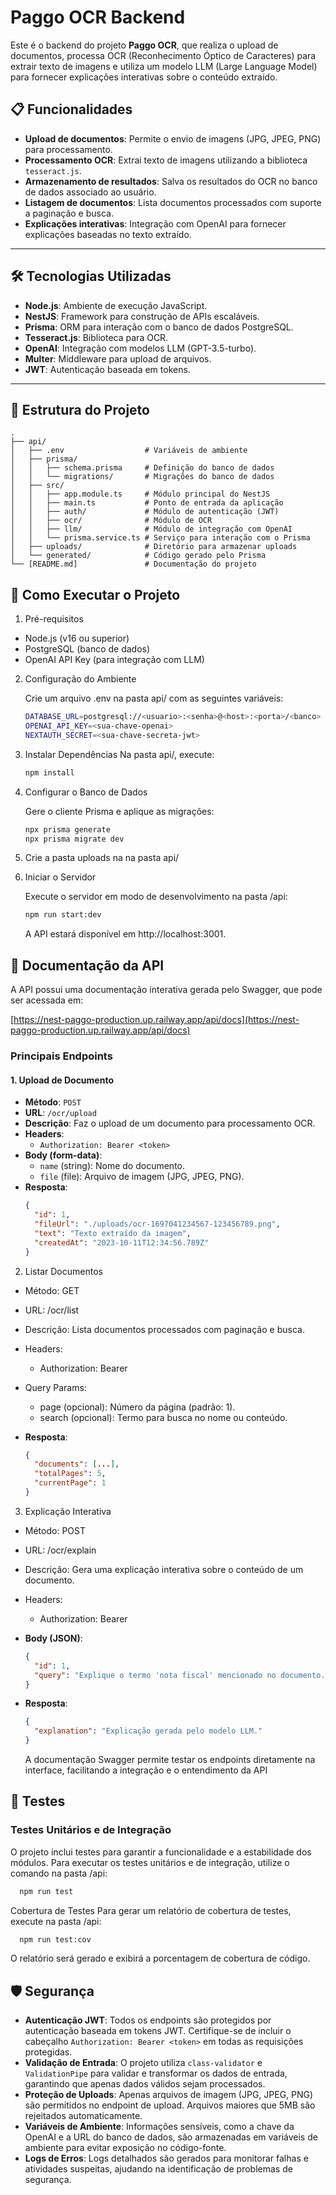 # Paggo OCR Backend

Este é o backend do projeto **Paggo OCR**, que realiza o upload de documentos, processa OCR (Reconhecimento Óptico de Caracteres) para extrair texto de imagens e utiliza um modelo LLM (Large Language Model) para fornecer explicações interativas sobre o conteúdo extraído.

## 📋 Funcionalidades

- **Upload de documentos**: Permite o envio de imagens (JPG, JPEG, PNG) para processamento.
- **Processamento OCR**: Extrai texto de imagens utilizando a biblioteca `tesseract.js`.
- **Armazenamento de resultados**: Salva os resultados do OCR no banco de dados associado ao usuário.
- **Listagem de documentos**: Lista documentos processados com suporte a paginação e busca.
- **Explicações interativas**: Integração com OpenAI para fornecer explicações baseadas no texto extraído.

---

## 🛠️ Tecnologias Utilizadas

- **Node.js**: Ambiente de execução JavaScript.
- **NestJS**: Framework para construção de APIs escaláveis.
- **Prisma**: ORM para interação com o banco de dados PostgreSQL.
- **Tesseract.js**: Biblioteca para OCR.
- **OpenAI**: Integração com modelos LLM (GPT-3.5-turbo).
- **Multer**: Middleware para upload de arquivos.
- **JWT**: Autenticação baseada em tokens.

---

## 📂 Estrutura do Projeto

```plaintext
.
├── api/
│   ├── .env                  # Variáveis de ambiente
│   ├── prisma/
│   │   ├── schema.prisma     # Definição do banco de dados
│   │   └── migrations/       # Migrações do banco de dados
│   ├── src/
│   │   ├── app.module.ts     # Módulo principal do NestJS
│   │   ├── main.ts           # Ponto de entrada da aplicação
│   │   ├── auth/             # Módulo de autenticação (JWT)
│   │   ├── ocr/              # Módulo de OCR
│   │   ├── llm/              # Módulo de integração com OpenAI
│   │   └── prisma.service.ts # Serviço para interação com o Prisma
│   ├── uploads/              # Diretório para armazenar uploads
│   └── generated/            # Código gerado pelo Prisma
└── [README.md]               # Documentação do projeto
```

## 🚀 Como Executar o Projeto

1. Pré-requisitos

- Node.js (v16 ou superior)
- PostgreSQL (banco de dados)
- OpenAI API Key (para integração com LLM)

2. Configuração do Ambiente

   Crie um arquivo .env na pasta api/ com as seguintes variáveis:

   ```bash
   DATABASE_URL=postgresql://<usuario>:<senha>@<host>:<porta>/<banco>
   OPENAI_API_KEY=<sua-chave-openai>
   NEXTAUTH_SECRET=<sua-chave-secreta-jwt>
   ```

3. Instalar Dependências
   Na pasta api/, execute:

   ```bash
   npm install
   ```

4. Configurar o Banco de Dados

   Gere o cliente Prisma e aplique as migrações:

   ```bash
   npx prisma generate
   npx prisma migrate dev
   ```

5. Crie a pasta uploads na na pasta api/

6. Iniciar o Servidor

   Execute o servidor em modo de desenvolvimento na pasta /api:

   ```bash
   npm run start:dev
   ```

   A API estará disponível em http://localhost:3001.

## 📖 Documentação da API

A API possui uma documentação interativa gerada pelo Swagger, que pode ser acessada em:

[https://nest-paggo-production.up.railway.app/api/docs](https://nest-paggo-production.up.railway.app/api/docs)

### **Principais Endpoints**

#### **1. Upload de Documento**

- **Método**: `POST`
- **URL**: `/ocr/upload`
- **Descrição**: Faz o upload de um documento para processamento OCR.
- **Headers**:
  - `Authorization: Bearer <token>`
- **Body (form-data)**:
  - `name` (string): Nome do documento.
  - `file` (file): Arquivo de imagem (JPG, JPEG, PNG).
- **Resposta**:
  ```json
  {
    "id": 1,
    "fileUrl": "./uploads/ocr-1697041234567-123456789.png",
    "text": "Texto extraído da imagem",
    "createdAt": "2023-10-11T12:34:56.789Z"
  }
  ```

2. Listar Documentos

- Método: GET
- URL: /ocr/list
- Descrição: Lista documentos processados com paginação e busca.
- Headers:
  - Authorization: Bearer <token>
- Query Params:
  - page (opcional): Número da página (padrão: 1).
  - search (opcional): Termo para busca no nome ou conteúdo.
- **Resposta**:

  ```json
  {
    "documents": [...],
    "totalPages": 5,
    "currentPage": 1
  }
  ```

3. Explicação Interativa

- Método: POST
- URL: /ocr/explain
- Descrição: Gera uma explicação interativa sobre o conteúdo de um documento.
- Headers:
  - Authorization: Bearer <token>
- **Body (JSON)**:

  ```json
  {
    "id": 1,
    "query": "Explique o termo 'nota fiscal' mencionado no documento."
  }
  ```

- **Resposta**:
  ```json
  {
    "explanation": "Explicação gerada pelo modelo LLM."
  }
  ```
  A documentação Swagger permite testar os endpoints diretamente na interface, facilitando a integração e o entendimento da API

## 🧪 Testes

### **Testes Unitários e de Integração**

O projeto inclui testes para garantir a funcionalidade e a estabilidade dos módulos. Para executar os testes unitários e de integração, utilize o comando na pasta /api:

```bash
  npm run test
```

Cobertura de Testes
Para gerar um relatório de cobertura de testes, execute na pasta /api:

```bash
  npm run test:cov
```

O relatório será gerado e exibirá a porcentagem de cobertura de código.

## 🛡️ Segurança

- **Autenticação JWT**: Todos os endpoints são protegidos por autenticação baseada em tokens JWT. Certifique-se de incluir o cabeçalho `Authorization: Bearer <token>` em todas as requisições protegidas.
- **Validação de Entrada**: O projeto utiliza `class-validator` e `ValidationPipe` para validar e transformar os dados de entrada, garantindo que apenas dados válidos sejam processados.
- **Proteção de Uploads**: Apenas arquivos de imagem (JPG, JPEG, PNG) são permitidos no endpoint de upload. Arquivos maiores que 5MB são rejeitados automaticamente.
- **Variáveis de Ambiente**: Informações sensíveis, como a chave da OpenAI e a URL do banco de dados, são armazenadas em variáveis de ambiente para evitar exposição no código-fonte.
- **Logs de Erros**: Logs detalhados são gerados para monitorar falhas e atividades suspeitas, ajudando na identificação de problemas de segurança.
